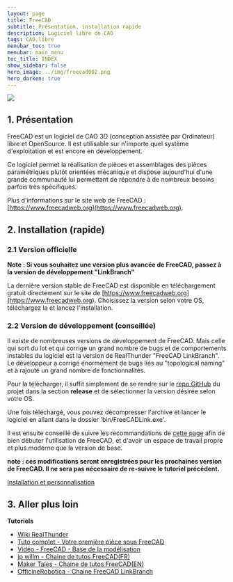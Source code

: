 ```yaml
---
layout: page
title: FreeCAD
subtitle: Présentation, installation rapide
description: Logiciel libre de CAO
tags: CAO,libre
menubar_toc: true
menubar: main_menu
toc_title: INDEX
show_sidebar: false
hero_image: ../img/freecad002.png
hero_darken: true
---
```


![](../img/freecad001.png)

## 1. Présentation

FreeCAD est un logiciel de CAO 3D (conception assistée par Ordinateur) libre et OpenSource. Il est utilisable sur n'importe quel système d'exploitation et est encore en développement.

Ce logiciel permet la réalisation de pièces et assemblages des pièces paramétriques plutôt orientées mécanique et dispose aujourd'hui d'une grande communauté lui permettant de répondre à de nombreux besoins parfois très spécifiques.

Plus d'informations sur le site web de FreeCAD : [https://www.freecadweb.org](https://www.freecadweb.org).

## 2. Installation (rapide)

### 2.1 Version officielle 

**Note : Si vous souhaitez une version plus avancée de FreeCAD, passez à la version de développement "LinkBranch"**

La dernière version stable de FreeCAD est disponible en téléchargement gratuit directement sur le site de [https://www.freecadweb.org](https://www.freecadweb.org). Choisissez la version selon votre OS, téléchargez la et lancez l'installation. 

### 2.2 Version de développement (conseillée)

Il existe de nombreuses versions de développement de FreeCAD. Mais celle qui sort du lot et qui corrige un grand nombre de bugs et de comportements instables du logiciel est la version de RealThunder "FreeCAD LinkBranch". Le développeur a corrigé énormément de bugs liés au "topological naming" et à rajouté un grand nombre de fonctionnalités.

Pour la télécharger, il suffit simplement de se rendre sur le [repo GitHub](https://github.com/realthunder/FreeCAD_assembly3/releases) du projet dans la section **release** et de sélectionner la version désirée selon votre OS. 

Une fois téléchargé, vous pouvez décompresser l'archive et lancer le logiciel en allant dans le dossier 'bin/FreeCADLink.exe'.

Il est ensuite conseillé de suivre les recommandations de [cette page](../freecad-installation) afin de bien débuter l'utilisation de FreeCAD, et d'avoir un espace de travail propre et plus moderne que la version de base.  

**note : ces modifications seront enregistrées pour les prochaines version de FreeCAD. Il ne sera pas nécessaire de re-suivre le tutoriel précédent.**

<a href="../freecad-installation" class="button is-info is-rounded is-medium">
    <span class="icon">
      <i class="fas fa-wave-square"></i>
    </span>
    <span>Installation et personnalisation</span>
</a>

## 3. Aller plus loin

**Tutoriels**

- [Wiki RealThunder](https://github.com/realthunder/FreeCAD_assembly3/wiki)
- [Tuto complet - Votre première pièce sous FreeCAD](https://wiki.freecadweb.org/Creating_a_simple_part_with_PartDesign/fr)
- [Vidéo - FreeCAD - Base de la modélisation](https://www.youtube.com/watch?v=5drucFyzOJM)
- [jp willm - Chaine de tutos FreeCAD(FR)](https://www.youtube.com/channel/UCJwHW5GwrK1fq16cxUoBOUw)
- [Maker Tales - Chaine de tutos FreeCAD(EN)](https://www.youtube.com/playlist?list=PL6Fiih6ItYsWCE20KtUJYpiDPrCA2rVpN)
- [OfficineRobotica - Chaine FreeCAD LinkBranch](https://www.youtube.com/channel/UC4PIO2pZaFKzI97uumFTNSg)